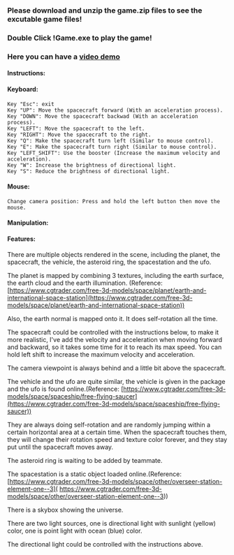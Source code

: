 ### Please download and unzip the game.zip files to see the excutable game files!

### Double Click !Game.exe to play the game!


### Here you can have a [video demo](https://youtu.be/Cu-0BpKtkrc)


#### Instructions:
#### Keyboard:
	Key "Esc": exit
	Key "UP": Move the spacecraft forward (With an acceleration process).
	Key "DOWN": Move the spacecraft backwad (With an acceleration process).
	Key "LEFT": Move the spacecraft to the left.
	Key "RIGHT": Move the spacecraft to the right.
	Key "Q": Make the spacecraft turn left (Similar to mouse control).
	Key "E": Make the spacecraft turn right (Similar to mouse control).
	Key "LEFT_SHIFT": Use the booster (Increase the maximum velocity and acceleration).
	Key "W": Increase the brightness of directional light.
	Key "S": Reduce the brightness of directional light.

#### Mouse:
	Change camera position: Press and hold the left button then move the mouse.


#### Manipulation:
#### Features:
There are multiple objects rendered in the scene, including the planet, the spacecraft, the vehicle, the asteroid ring, the spacestation and the ufo.

The planet is mapped by combining 3 textures, including the earth surface, the earth cloud and the earth illumination.
(Reference: [https://www.cgtrader.com/free-3d-models/space/planet/earth-and-international-space-station](https://www.cgtrader.com/free-3d-models/space/planet/earth-and-international-space-station))

Also, the earth normal is mapped onto it. It does self-rotation all the time.

The spacecraft could be controlled with the instructions below, to make it more realistic, I've add the velocity and acceleration when moving forward and 	backward, so it takes some time for it to reach its max speed. You can hold left shift to increase the maximum velocity and acceleration.

The camera viewpoint is always behind and a little bit above the spacecraft.

The vehicle and the ufo are quite similar, the vehicle is given in the package and the ufo is found online.(Reference: [https://www.cgtrader.com/free-3d-models/space/spaceship/free-flying-saucer](https://www.cgtrader.com/free-3d-models/space/spaceship/free-flying-saucer))

They are always doing self-rotation and are randomly jumping within a certain horizontal area at a certain time. When the spacecraft touches them, they will change their rotation speed and texture color forever, and they stay put until the spacecraft moves away.

The asteroid ring is waiting to be added by teammate.

The spacestation is a static object loaded online.(Reference: [https://www.cgtrader.com/free-3d-models/space/other/overseer-station-element-one--3]( https://www.cgtrader.com/free-3d-models/space/other/overseer-station-element-one--3))

There is a skybox showing the universe.

There are two light sources, one is directional light with sunlight (yellow) color, one is point light with ocean (blue) color.

The directional light could be controlled with the instructions above.


	


